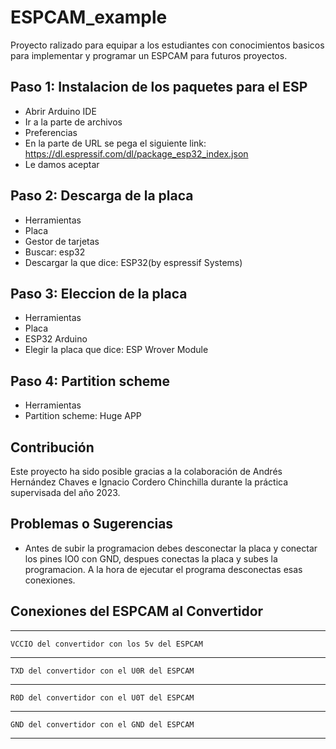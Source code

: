 # ESPCAM_example

Proyecto ralizado para equipar a los estudiantes con conocimientos basicos para implementar y programar un ESPCAM para futuros proyectos.

## Paso 1: Instalacion de los paquetes para el ESP

- Abrir Arduino IDE
- Ir a la parte de archivos 
- Preferencias 
- En la parte de URL se pega el siguiente link: https://dl.espressif.com/dl/package_esp32_index.json
- Le damos aceptar 

## Paso 2: Descarga de la placa
- Herramientas
- Placa 
- Gestor de tarjetas 
- Buscar: esp32 
- Descargar la que dice: ESP32(by espressif Systems)

## Paso 3: Eleccion de la placa
- Herramientas 
- Placa
- ESP32 Arduino 
- Elegir la placa que dice: ESP Wrover Module

## Paso 4: Partition scheme
- Herramientas
- Partition scheme: Huge APP
## Contribución

Este proyecto ha sido posible gracias a la colaboración de Andrés Hernández Chaves e Ignacio Cordero Chinchilla durante la práctica supervisada del año 2023.

## Problemas o Sugerencias

- Antes de subir la programacion debes desconectar la placa y conectar los pines IO0 con GND, despues conectas la placa y subes la programacion.
A la hora de ejecutar el programa desconectas esas conexiones.

## Conexiones del ESPCAM al Convertidor 
________________________________________________
    VCCIO del convertidor con los 5v del ESPCAM
________________________________________________
    TXD del convertidor con el U0R del ESPCAM
________________________________________________
    R0D del convertidor con el U0T del ESPCAM
________________________________________________
    GND del convertidor con el GND del ESPCAM
________________________________________________
